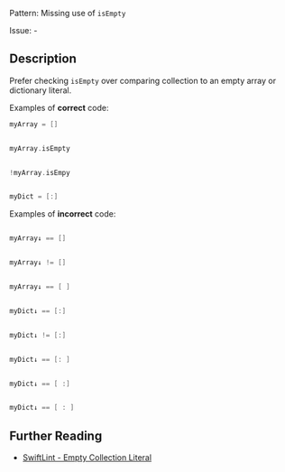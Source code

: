 Pattern: Missing use of `isEmpty`

Issue: -

## Description

Prefer checking `isEmpty` over comparing collection to an empty array or dictionary literal.

Examples of **correct** code:

```swift
myArray = []


myArray.isEmpty


!myArray.isEmpy


myDict = [:]

```
Examples of **incorrect** code:

```swift

myArray↓ == []


myArray↓ != []


myArray↓ == [ ]


myDict↓ == [:]


myDict↓ != [:]


myDict↓ == [: ]


myDict↓ == [ :]


myDict↓ == [ : ]

```

## Further Reading

* [SwiftLint - Empty Collection Literal](https://github.com/realm/SwiftLint/blob/master/Rules.md#empty-collection-literal)